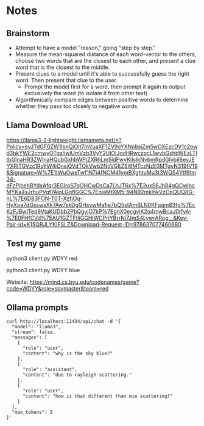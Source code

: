 # Notes

## Brainstorm
- Attempt to have a model "reason," going "step by step."
- Measure the mean-squared distance of each word-vector to the others, choose two words that are the closest to each other, and present a clue word that is the closest to the middle.
- Present clues to a model until it's able to successfully guess the right word. Then present that clue to the user.
    - Prompt the model first for a word, then prompt it again to output exclusively the word (to isolate it from other text)
- Algorithmically compare edges between positive words to determine whether they pass too closely to negative words.

## Llama Download URL
https://llama3-2-lightweight.llamameta.net/*?Policy=eyJTdGF0ZW1lbnQiOlt7InVuaXF1ZV9oYXNoIjoiZm5wOXEzcDV1c2owd3hkYWE2cmwyOTgzIiwiUmVzb3VyY2UiOiJodHRwczpcL1wvbGxhbWEzLTItbGlnaHR3ZWlnaHQubGxhbWFtZXRhLm5ldFwvKiIsIkNvbmRpdGlvbiI6eyJEYXRlTGVzc1RoYW4iOnsiQVdTOkVwb2NoVGltZSI6MTczNzE0MTgyN319fV19&Signature=W%7E1tWuOweTwf1N7i4fNCM41ymBXghtuMu3t3WQS4Ytf6tm34-dFzPjbehBYdxAfqr3EGlroS7qOHCwDsCa7LhJT6x%7E3uxS6Jh84gQCwIncMYKa4sJrhuPVqf7AiqLGqflGGC%7EoiaMtXM5-94N92mklhkVzOpQUQ8G-nL%7E6D83FON-T0T-XzfiOq-HyXpa7dGsswsXk7Aw7skDgGHxvwMa1je7bQ5stAmBLN0KFqqm83fp%7EcKzFJBwITed9VtaKUDbb2PbQgyjO7kP%7EgnX0ecgvjK2q4mwBcaJ0rfyA-%7E0FHfCVd%7EAU1GZTFtliGGHIWCPriYBrrNi7JmS4LywrARog__&Key-Pair-Id=K15QRJLYKIFSLZ&Download-Request-ID=978637077460680


## Test my game
python3 client.py WDYY red

python3 client.py WDYY blue

Website: https://mind.cs.byu.edu/codenames/game?code=WDYY&role=spymaster&team=red

## Ollama prompts
```
curl http://localhost:11434/api/chat -d '{
  "model": "llama3",
  "stream": false,
  "messages": [
    {
      "role": "user",
      "content": "why is the sky blue?"
    },
    {
      "role": "assistant",
      "content": "due to rayleigh scattering."
    },
    {
      "role": "user",
      "content": "how is that different than mie scattering?"
    }
  ],
  "max_tokens": 5
}'
```